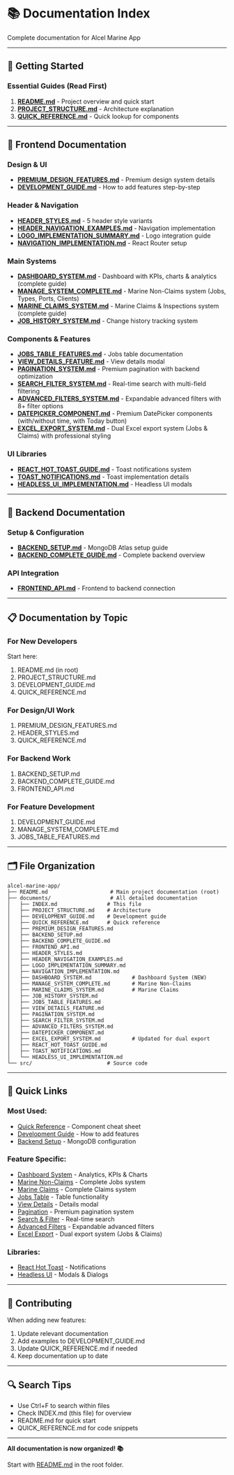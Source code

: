 # 📚 Documentation Index

Complete documentation for Alcel Marine App

---

## 🚀 Getting Started

### Essential Guides (Read First)

1. **[README.md](../README.md)** - Project overview and quick start
2. **[PROJECT_STRUCTURE.md](PROJECT_STRUCTURE.md)** - Architecture explanation
3. **[QUICK_REFERENCE.md](QUICK_REFERENCE.md)** - Quick lookup for components

---

## 🎨 Frontend Documentation

### Design & UI

- **[PREMIUM_DESIGN_FEATURES.md](PREMIUM_DESIGN_FEATURES.md)** - Premium design system details
- **[DEVELOPMENT_GUIDE.md](DEVELOPMENT_GUIDE.md)** - How to add features step-by-step

### Header & Navigation

- **[HEADER_STYLES.md](HEADER_STYLES.md)** - 5 header style variants
- **[HEADER_NAVIGATION_EXAMPLES.md](HEADER_NAVIGATION_EXAMPLES.md)** - Navigation implementation
- **[LOGO_IMPLEMENTATION_SUMMARY.md](LOGO_IMPLEMENTATION_SUMMARY.md)** - Logo integration guide
- **[NAVIGATION_IMPLEMENTATION.md](NAVIGATION_IMPLEMENTATION.md)** - React Router setup

### Main Systems

- **[DASHBOARD_SYSTEM.md](DASHBOARD_SYSTEM.md)** - Dashboard with KPIs, charts & analytics (complete guide)
- **[MANAGE_SYSTEM_COMPLETE.md](MANAGE_SYSTEM_COMPLETE.md)** - Marine Non-Claims system (Jobs, Types, Ports, Clients)
- **[MARINE_CLAIMS_SYSTEM.md](MARINE_CLAIMS_SYSTEM.md)** - Marine Claims & Inspections system (complete guide)
- **[JOB_HISTORY_SYSTEM.md](JOB_HISTORY_SYSTEM.md)** - Change history tracking system

### Components & Features

- **[JOBS_TABLE_FEATURES.md](JOBS_TABLE_FEATURES.md)** - Jobs table documentation
- **[VIEW_DETAILS_FEATURE.md](VIEW_DETAILS_FEATURE.md)** - View details modal
- **[PAGINATION_SYSTEM.md](PAGINATION_SYSTEM.md)** - Premium pagination with backend optimization
- **[SEARCH_FILTER_SYSTEM.md](SEARCH_FILTER_SYSTEM.md)** - Real-time search with multi-field filtering
- **[ADVANCED_FILTERS_SYSTEM.md](ADVANCED_FILTERS_SYSTEM.md)** - Expandable advanced filters with 8+ filter options
- **[DATEPICKER_COMPONENT.md](DATEPICKER_COMPONENT.md)** - Premium DatePicker components (with/without time, with Today button)
- **[EXCEL_EXPORT_SYSTEM.md](EXCEL_EXPORT_SYSTEM.md)** - Dual Excel export system (Jobs & Claims) with professional styling

### UI Libraries

- **[REACT_HOT_TOAST_GUIDE.md](REACT_HOT_TOAST_GUIDE.md)** - Toast notifications system
- **[TOAST_NOTIFICATIONS.md](TOAST_NOTIFICATIONS.md)** - Toast implementation details
- **[HEADLESS_UI_IMPLEMENTATION.md](HEADLESS_UI_IMPLEMENTATION.md)** - Headless UI modals

---

## 🔧 Backend Documentation

### Setup & Configuration

- **[BACKEND_SETUP.md](BACKEND_SETUP.md)** - MongoDB Atlas setup guide
- **[BACKEND_COMPLETE_GUIDE.md](BACKEND_COMPLETE_GUIDE.md)** - Complete backend overview

### API Integration

- **[FRONTEND_API.md](FRONTEND_API.md)** - Frontend to backend connection

---

## 📋 Documentation by Topic

### For New Developers

Start here:
1. README.md (in root)
2. PROJECT_STRUCTURE.md
3. DEVELOPMENT_GUIDE.md
4. QUICK_REFERENCE.md

### For Design/UI Work

1. PREMIUM_DESIGN_FEATURES.md
2. HEADER_STYLES.md
3. QUICK_REFERENCE.md

### For Backend Work

1. BACKEND_SETUP.md
2. BACKEND_COMPLETE_GUIDE.md
3. FRONTEND_API.md

### For Feature Development

1. DEVELOPMENT_GUIDE.md
2. MANAGE_SYSTEM_COMPLETE.md
3. JOBS_TABLE_FEATURES.md

---

## 🗂️ File Organization

```
alcel-marine-app/
├── README.md                    # Main project documentation (root)
├── documents/                   # All detailed documentation
│   ├── INDEX.md                # This file
│   ├── PROJECT_STRUCTURE.md    # Architecture
│   ├── DEVELOPMENT_GUIDE.md    # Development guide
│   ├── QUICK_REFERENCE.md      # Quick reference
│   ├── PREMIUM_DESIGN_FEATURES.md
│   ├── BACKEND_SETUP.md
│   ├── BACKEND_COMPLETE_GUIDE.md
│   ├── FRONTEND_API.md
│   ├── HEADER_STYLES.md
│   ├── HEADER_NAVIGATION_EXAMPLES.md
│   ├── LOGO_IMPLEMENTATION_SUMMARY.md
│   ├── NAVIGATION_IMPLEMENTATION.md
│   ├── DASHBOARD_SYSTEM.md             # Dashboard System (NEW)
│   ├── MANAGE_SYSTEM_COMPLETE.md       # Marine Non-Claims
│   ├── MARINE_CLAIMS_SYSTEM.md         # Marine Claims
│   ├── JOB_HISTORY_SYSTEM.md
│   ├── JOBS_TABLE_FEATURES.md
│   ├── VIEW_DETAILS_FEATURE.md
│   ├── PAGINATION_SYSTEM.md
│   ├── SEARCH_FILTER_SYSTEM.md
│   ├── ADVANCED_FILTERS_SYSTEM.md
│   ├── DATEPICKER_COMPONENT.md
│   ├── EXCEL_EXPORT_SYSTEM.md          # Updated for dual export
│   ├── REACT_HOT_TOAST_GUIDE.md
│   ├── TOAST_NOTIFICATIONS.md
│   └── HEADLESS_UI_IMPLEMENTATION.md
└── src/                        # Source code
```

---

## 🎯 Quick Links

### Most Used:

- [Quick Reference](QUICK_REFERENCE.md) - Component cheat sheet
- [Development Guide](DEVELOPMENT_GUIDE.md) - How to add features
- [Backend Setup](BACKEND_SETUP.md) - MongoDB configuration

### Feature Specific:

- [Dashboard System](DASHBOARD_SYSTEM.md) - Analytics, KPIs & Charts
- [Marine Non-Claims](MANAGE_SYSTEM_COMPLETE.md) - Complete Jobs system
- [Marine Claims](MARINE_CLAIMS_SYSTEM.md) - Complete Claims system
- [Jobs Table](JOBS_TABLE_FEATURES.md) - Table functionality
- [View Details](VIEW_DETAILS_FEATURE.md) - Details modal
- [Pagination](PAGINATION_SYSTEM.md) - Premium pagination system
- [Search & Filter](SEARCH_FILTER_SYSTEM.md) - Real-time search
- [Advanced Filters](ADVANCED_FILTERS_SYSTEM.md) - Expandable advanced filters
- [Excel Export](EXCEL_EXPORT_SYSTEM.md) - Dual export system (Jobs & Claims)

### Libraries:

- [React Hot Toast](REACT_HOT_TOAST_GUIDE.md) - Notifications
- [Headless UI](HEADLESS_UI_IMPLEMENTATION.md) - Modals & Dialogs

---

## 📝 Contributing

When adding new features:
1. Update relevant documentation
2. Add examples to DEVELOPMENT_GUIDE.md
3. Update QUICK_REFERENCE.md if needed
4. Keep documentation up to date

---

## 🔍 Search Tips

- Use Ctrl+F to search within files
- Check INDEX.md (this file) for overview
- README.md for quick start
- QUICK_REFERENCE.md for code snippets

---

**All documentation is now organized! 📚**

Start with [README.md](../README.md) in the root folder.

